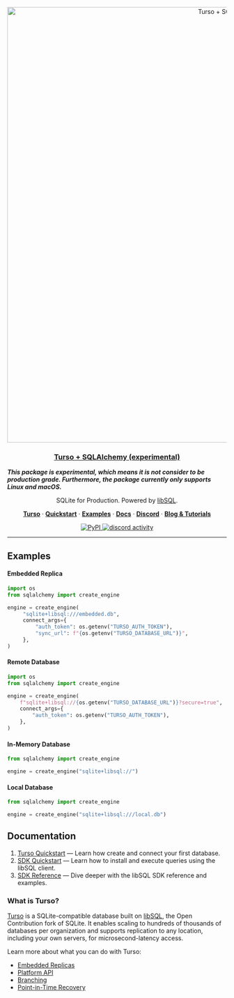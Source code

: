 <p align="center">
  <a href="https://docs.turso.tech/sdk/python/quickstart">
    <img alt="Turso + SQLAlchemy" src="https://github.com/tursodatabase/libsql-experimental-python/assets/950181/3748f2b3-872e-4cdd-bbe3-78491fd81dfa" width="1000">
    <h3 align="center">Turso + SQLAlchemy (experimental)</h3>
  </a>
</p>

<i><b>This package is experimental, which means it is not consider to be production grade. Furthermore, the package currently only supports Linux and macOS.</b></i>

<p align="center">
  SQLite for Production. Powered by <a href="https://turso.tech/libsql">libSQL</a>.
</p>

<p align="center">
  <a href="https://turso.tech"><strong>Turso</strong></a> ·
  <a href="https://docs.turso.tech/quickstart"><strong>Quickstart</strong></a> ·
  <a href="/examples"><strong>Examples</strong></a> ·
  <a href="https://docs.turso.tech"><strong>Docs</strong></a> ·
  <a href="https://discord.gg/turso"><strong>Discord</strong></a> ·
  <a href="https://blog.turso.tech/"><strong>Blog &amp; Tutorials</strong></a>
</p>

<p align="center">
  <a href="https://pypi.org/project/sqlalchemy-libsql">
    <img src="https://badge.fury.io/py/sqlalchemy-libsql.svg" alt="PyPI" title="PyPI" />
  </a>
  <a href="https://discord.com/invite/4B5D7hYwub">
    <img src="https://dcbadge.vercel.app/api/server/4B5D7hYwub?style=flat" alt="discord activity" title="join us on discord" />
  </a>
</p>

---

## Examples

#### Embedded Replica

```python
import os
from sqlalchemy import create_engine

engine = create_engine(
     "sqlite+libsql:///embedded.db",
     connect_args={
         "auth_token": os.getenv("TURSO_AUTH_TOKEN"),
         "sync_url": f"{os.getenv("TURSO_DATABASE_URL")}",
     },
)
```

#### Remote Database

```python
import os
from sqlalchemy import create_engine

engine = create_engine(
    f"sqlite+libsql://{os.getenv("TURSO_DATABASE_URL")}?secure=true",
    connect_args={
        "auth_token": os.getenv("TURSO_AUTH_TOKEN"),
    },
)
```

#### In-Memory Database

```python
from sqlalchemy import create_engine

engine = create_engine("sqlite+libsql://")
```

#### Local Database

```python
from sqlalchemy import create_engine

engine = create_engine("sqlite+libsql:///local.db")
```

## Documentation

1. [Turso Quickstart](https://docs.turso.tech/quickstart) &mdash; Learn how create and connect your first database.
2. [SDK Quickstart](https://docs.turso.tech/sdk/python/quickstart) &mdash; Learn how to install and execute queries using the libSQL client.
3. [SDK Reference](https://docs.turso.tech/sdk/python/reference) &mdash; Dive deeper with the libSQL SDK reference and examples.

### What is Turso?

[Turso](https://turso.tech) is a SQLite-compatible database built on [libSQL](https://docs.turso.tech/libsql), the Open Contribution fork of SQLite. It enables scaling to hundreds of thousands of databases per organization and supports replication to any location, including your own servers, for microsecond-latency access.

Learn more about what you can do with Turso:

- [Embedded Replicas](https://docs.turso.tech/features/embedded-replicas)
- [Platform API](https://docs.turso.tech/features/platform-api)
- [Branching](https://docs.turso.tech/features/branching)
- [Point-in-Time Recovery](https://docs.turso.tech/features/point-in-time-recovery)

